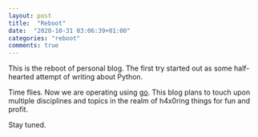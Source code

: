 ```yaml
---
layout: post
title:  "Reboot"
date:  "2020-10-31 03:06:39+01:00"
categories: "reboot"
comments: true
---
```


This is the reboot of personal blog.
The first try started out as some half-hearted attempt of writing about Python.

Time flies. Now we are operating using [go](golang.org).
This blog plans to touch upon multiple disciplines and topics in the realm of h4x0ring things for fun and profit.

Stay tuned.
